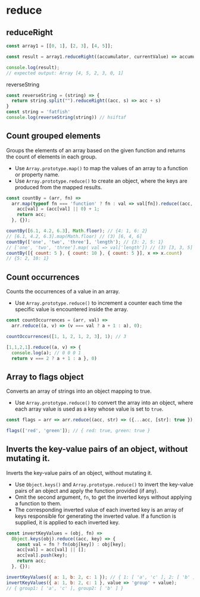 # reduce

## reduceRight

```js
const array1 = [[0, 1], [2, 3], [4, 5]];

const result = array1.reduceRight((accumulator, currentValue) => accumulator.concat(currentValue));

console.log(result);
// expected output: Array [4, 5, 2, 3, 0, 1]
```

reverseString

```js
const reverseString = (string) => {
  return string.split("").reduceRight((acc, s) => acc + s)
}
const string = 'fatfish'
console.log(reverseString(string)) // hsiftaf
```

## Count grouped elements

Groups the elements of an array based on the given function and returns the count of elements in each group.

- Use `Array.prototype.map()` to map the values of an array to a function or property name.
- Use `Array.prototype.reduce()` to create an object, where the keys are produced from the mapped results.

```js
const countBy = (arr, fn) =>
  arr.map(typeof fn === 'function' ? fn : val => val[fn]).reduce((acc, val) => {
    acc[val] = (acc[val] || 0) + 1;
    return acc;
  }, {});
```

```js
countBy([6.1, 4.2, 6.3], Math.floor); // {4: 1, 6: 2}
// [6.1, 4.2, 6.3].map(Math.floor) // (3) [6, 4, 6]
countBy(['one', 'two', 'three'], 'length'); // {3: 2, 5: 1}
// ['one', 'two', 'three'].map( val => val['length']) // (3) [3, 3, 5]
countBy([{ count: 5 }, { count: 10 }, { count: 5 }], x => x.count)
// {5: 2, 10: 1}
```

## Count occurrences

Counts the occurrences of a value in an array.

- Use `Array.prototype.reduce()` to increment a counter each time the specific value is encountered inside the array.

```js
const countOccurrences = (arr, val) =>
  arr.reduce((a, v) => (v === val ? a + 1 : a), 0);
```

```js
countOccurrences([1, 1, 2, 1, 2, 3], 1); // 3

[1,1,2,1].reduce((a, v) => { 
  console.log(a); // 0 0 0 1
  return v === 2 ? a + 1 : a }, 0)
```

## Array to flags object

Converts an array of strings into an object mapping to true.

- Use `Array.prototype.reduce()` to convert the array into an object, where each array value is used as a key whose value is set to `true`.

```js
const flags = arr => arr.reduce((acc, str) => ({...acc, [str]: true }), {});
```

```js
flags(['red', 'green']); // { red: true, green: true }
```

## Inverts the key-value pairs of an object, without mutating it.

Inverts the key-value pairs of an object, without mutating it.

- Use `Object.keys()` and `Array.prototype.reduce()` to invert the key-value pairs of an object and apply the function provided (if any).
- Omit the second argument, `fn`, to get the inverted keys without applying a function to them.
- The corresponding inverted value of each inverted key is an array of keys responsible for generating the inverted value. If a function is supplied, it is applied to each inverted key.

```js
const invertKeyValues = (obj, fn) =>
  Object.keys(obj).reduce((acc, key) => {
    const val = fn ? fn(obj[key]) : obj[key];
    acc[val] = acc[val] || [];
    acc[val].push(key);
    return acc;
  }, {});
```

```js
invertKeyValues({ a: 1, b: 2, c: 1 }); // { 1: [ 'a', 'c' ], 2: [ 'b' ] }
invertKeyValues({ a: 1, b: 2, c: 1 }, value => 'group' + value);
// { group1: [ 'a', 'c' ], group2: [ 'b' ] }
```
